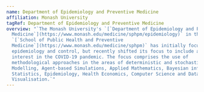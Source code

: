 ```yaml
---
name: Department of Epidemiology and Preventive Medicine
affiliation: Monash University
tagRef: Department of Epidemiology and Preventive Medicine
overview: "`The Monash University's `[`Department of Epidemiology and Preventive
  Medicine`](https://www.monash.edu/medicine/sphpm/epidemiology)` in the
  `[`School of Public Health and Preventive
  Medicine`](https://www.monash.edu/medicine/sphpm)` has initially focused on TB
  epidemiology and control, but recently shifted its focus to include a strong
  interest in the COVID-19 pandemic. The focus comprises the use of
  methodological approaches in the areas of deterministic and stochastic
  Modelling, Agent-based Simulations, Applied Mathematics, Bayesian inference,
  Statistics, Epidemiology, Health Economics, Computer Science and Data
  Visualisation.`"
---
```

